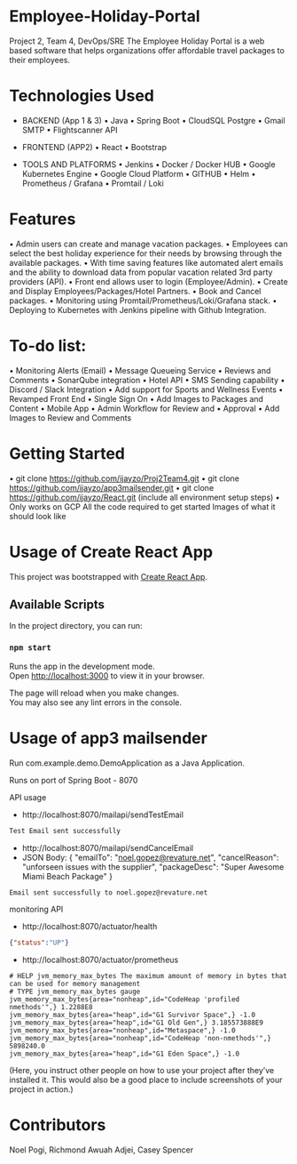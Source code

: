 # Employee-Holiday-Portal
Project 2, Team 4, DevOps/SRE 
The Employee Holiday Portal is a web based software that helps organizations offer affordable travel packages to their employees.

# Technologies Used
- BACKEND (App 1 & 3)
•  Java
• Spring Boot
• CloudSQL Postgre
• Gmail SMTP
• Flightscanner API

- FRONTEND (APP2)
• React
• Bootstrap

- TOOLS AND PLATFORMS
• Jenkins
• Docker / Docker HUB
• Google Kubernetes Engine
• Google Cloud Platform
• GITHUB
• Helm
• Prometheus / Grafana
• Promtail / Loki

# Features
• Admin users can create and manage vacation packages.
• Employees can select the best holiday experience for their needs by browsing through the available packages.
• With time saving features like automated alert emails and the ability to download data from popular vacation related 3rd party providers (API).
• Front end allows user to login (Employee/Admin).
• Create and Display Employees/Packages/Hotel Partners.
• Book and Cancel packages.
• Monitoring using Promtail/Prometheus/Loki/Grafana stack.
• Deploying to Kubernetes with Jenkins pipeline with Github Integration.

# To-do list:
• Monitoring Alerts (Email)
• Message Queueing Service
• Reviews and Comments
• SonarQube integration
• Hotel API
• SMS Sending capability
• Discord / Slack Integration
• Add support for Sports and Wellness Events
• Revamped Front End
• Single Sign On
• Add Images to Packages and Content
• Mobile App
• Admin Workflow for Review and
• Approval
• Add Images to Review and Comments

# Getting Started
• git clone https://github.com/ijayzo/Proj2Team4.git
• git clone https://github.com/ijayzo/app3mailsender.git
• git clone https://github.com/ijayzo/React.git 
(include all environment setup steps)
• Only works on GCP
All the code required to get started
Images of what it should look like

# Usage of Create React App

This project was bootstrapped with [Create React App](https://github.com/facebook/create-react-app).

## Available Scripts

In the project directory, you can run:

### `npm start`

Runs the app in the development mode.\
Open [http://localhost:3000](http://localhost:3000) to view it in your browser.

The page will reload when you make changes.\
You may also see any lint errors in the console.


# Usage of app3 mailsender

Run com.example.demo.DemoApplication as a Java Application.

Runs on port of Spring Boot - 8070

API usage

- http://localhost:8070/mailapi/sendTestEmail

```txt
Test Email sent successfully
```

- http://localhost:8070/mailapi/sendCancelEmail
- JSON Body: {
  "emailTo": "noel.gopez@revature.net",
  "cancelReason": "unforseen issues with the supplier",
  "packageDesc": "Super Awesome Miami Beach Package"
  }

```txt
Email sent successfully to noel.gopez@revature.net
```
monitoring API
- http://localhost:8070/actuator/health

```json
{"status":"UP"}
```

- http://localhost:8070/actuator/prometheus
```properties
# HELP jvm_memory_max_bytes The maximum amount of memory in bytes that can be used for memory management
# TYPE jvm_memory_max_bytes gauge
jvm_memory_max_bytes{area="nonheap",id="CodeHeap 'profiled nmethods'",} 1.2288E8
jvm_memory_max_bytes{area="heap",id="G1 Survivor Space",} -1.0
jvm_memory_max_bytes{area="heap",id="G1 Old Gen",} 3.185573888E9
jvm_memory_max_bytes{area="nonheap",id="Metaspace",} -1.0
jvm_memory_max_bytes{area="nonheap",id="CodeHeap 'non-nmethods'",} 5898240.0
jvm_memory_max_bytes{area="heap",id="G1 Eden Space",} -1.0
```
(Here, you instruct other people on how to use your project after they’ve installed it. This would also be a good place to include screenshots of your project in action.)

# Contributors
Noel Pogi, Richmond Awuah Adjei, Casey Spencer
